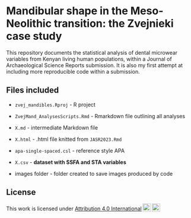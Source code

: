 # Mandibular shape in the Meso-Neolithic transition: the Zvejnieki case study
This repository documents the statistical analysis of dental microwear variables from Kenyan living human populations, within a Journal of Archaeological Science Reports submission. It is also my first attempt at including more reproducible code within a submission.

## Files included

-   `zvej_mandibles.Rproj` - R project

-   `ZvejMand_AnalysesScripts.Rmd` - Rmarkdown file outlining all analyses

-   `X.md` - intermediate Markdown file

-   `X.html` - .html file knitted from `JASR2023.Rmd`

-   `apa-single-spaced.csl` - reference style APA

-   `X.csv` - **dataset with SSFA and STA variables**

-   images folder - folder created to save images produced by code

## License

<p xmlns:cc="http://creativecommons.org/ns#">

This work is licensed under <a href="http://creativecommons.org/licenses/by/4.0/?ref=chooser-v1" target="_blank" rel="license noopener noreferrer" style="display:inline-block;">Attribution 4.0 International<img src="https://mirrors.creativecommons.org/presskit/icons/cc.svg?ref=chooser-v1" style="height:22px!important;margin-left:3px;vertical-align:text-bottom;"/><img src="https://mirrors.creativecommons.org/presskit/icons/by.svg?ref=chooser-v1" style="height:22px!important;margin-left:3px;vertical-align:text-bottom;"/></a>

</p>
